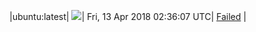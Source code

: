 |ubuntu:latest| ![](https://cdn.rawgit.com/Neilpang/acmetest/master/status/ubuntu-latest.svg?1523586967)| Fri, 13 Apr 2018 02:36:07 UTC| [Failed](https://github.com/Neilpang/acmetest/blob/master/logs/ubuntu-latest.out) |
